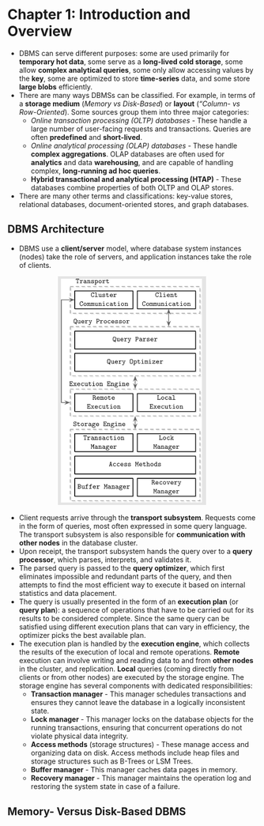 # Chapter 1: Introduction and Overview

- DBMS can serve different purposes: some are used primarily for **temporary hot data**, some serve as a **long-lived cold storage**, some allow **complex analytical queries**, some only allow accessing values by the **key**, some are optimized to store **time-series** data, and some store **large blobs** efficiently.
- There are many ways DBMSs can be classified. For example, in terms of a **storage medium** (*Memory vs Disk-Based*) or **layout** (*“Column- vs Row-Oriented*). Some sources group them into three major categories:
    - *Online transaction processing (OLTP) databases* - These handle a large number of user-facing requests and transactions. Queries are often **predefined** and **short-lived**.
    - *Online analytical processing (OLAP) databases* - These handle **complex aggregations**. OLAP databases are often used for **analytics** and data **warehousing**, and are capable of handling complex, **long-running ad hoc queries**.
    - **Hybrid transactional and analytical processing (HTAP)**  - These databases combine properties of both OLTP and OLAP stores.
- There are many other terms and classifications: key-value stores, relational databases, document-oriented stores, and graph databases.

## DBMS Architecture

- DBMS use a **client/server** model, where database system instances (nodes) take the role of servers, and application instances take the role of clients.
<p align="center"><img src="assets/dbms-architecture.png" width="300px"></p>

- Client requests arrive through the **transport subsystem**. Requests come in the form of queries, most often expressed in some query language. The transport subsystem is also responsible for **communication with other nodes** in the database cluster.
- Upon receipt, the transport subsystem hands the query over to a **query processor**, which parses, interprets, and validates it.
- The parsed query is passed to the **query optimizer**, which first eliminates impossible and redundant parts of the query, and then attempts to find the most efficient way to execute it based on internal statistics and data placement.
- The query is usually presented in the form of an **execution plan** (or **query plan**): a sequence of operations that have to be carried out for its results to be considered complete. Since the same query can be satisfied using different execution plans that
can vary in efficiency, the optimizer picks the best available plan.
- The execution plan is handled by the **execution engine**, which collects the results of the execution of local and remote operations. **Remote** execution can involve writing and reading data to and from **other nodes** in the cluster, and replication. **Local** queries (coming directly from clients or from other nodes) are executed by the storage engine. The storage engine has several components with dedicated responsibilities:
  - **Transaction manager** - This manager schedules transactions and ensures they cannot leave the database in a logically inconsistent state.
  - **Lock manager** - This manager locks on the database objects for the running transactions, ensuring that concurrent operations do not violate physical data integrity.
  - **Access methods** (storage structures) - These manage access and organizing data on disk. Access methods include heap files and storage structures such as B-Trees or LSM Trees.
  - **Buffer manager** - This manager caches data pages in memory.
  - **Recovery manager** - This manager maintains the operation log and restoring the system state in case of a failure.

## Memory- Versus Disk-Based DBMS